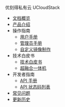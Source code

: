 <div class="sidebar_title icon-product__ucloudstack">优刻得私有云 UCloudStack</div>

* [文档概览](/UCloudStack/README.md)
* [产品介绍](/UCloudStack/introduction/README.md)
* 操作指南
  * [用户手册](/UCloudStack/userguide/README.md)
  * [管理员手册](/UCloudStack/adminguide/README.md)
  * [自定义镜像制作](/UCloudStack/customimage/customimage.md)
* 技术白皮书
  * [技术白皮书](/UCloudStack/techwhitepaper/README.md)
  * [超融合一体机](/UCloudStack/utrion/utrion.md)
* 开发者指南
  * [API 手册](/UCloudStack/apiguide/README.md)
  * [API 状态码列表](/UCloudStack/apiretcode/apiretcode.md)
* [常见问题](/UCloudStack/faq.md)
* [更新历史](/UCloudStack/changelog/README.md)




